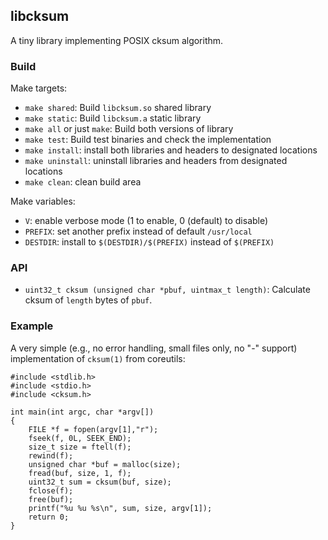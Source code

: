 ## libcksum

A tiny library implementing POSIX cksum algorithm.

### Build

Make targets:

* `make shared`: Build `libcksum.so` shared library
* `make static`: Build `libcksum.a` static library
* `make all` or just `make`: Build both versions of library
* `make test`: Build test binaries and check the implementation
* `make install`: install both libraries and headers to designated locations
* `make uninstall`: uninstall libraries and headers from designated locations
* `make clean`: clean build area

Make variables:

* `V`: enable verbose mode (1 to enable, 0 (default) to disable)
* `PREFIX`: set another prefix instead of default `/usr/local`
* `DESTDIR`: install to `$(DESTDIR)/$(PREFIX)` instead of `$(PREFIX)`

### API

* `uint32_t cksum (unsigned char *pbuf, uintmax_t length)`:
Calculate cksum of `length` bytes of `pbuf`.

### Example

A very simple (e.g., no error handling, small files only, no "-" support)
implementation of `cksum(1)` from coreutils:

```
#include <stdlib.h>
#include <stdio.h>
#include <cksum.h>

int main(int argc, char *argv[])
{
    FILE *f = fopen(argv[1],"r");
    fseek(f, 0L, SEEK_END);
    size_t size = ftell(f);
    rewind(f);
    unsigned char *buf = malloc(size);
    fread(buf, size, 1, f);
    uint32_t sum = cksum(buf, size);
    fclose(f);
    free(buf);
    printf("%u %u %s\n", sum, size, argv[1]);
    return 0;
}
```
